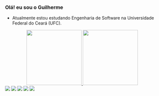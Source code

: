 ### Olá! eu sou o Guilherme

- Atualmente estou estudando Engenharia de Software na Universidade Federal do Ceará (UFC). 

<div align="center">
  <a href="https://github.com/guipinheiro17">
  <img height="180em" src="https://github-readme-stats.vercel.app/api?username=guipinheiro17&show_icons=true&theme=github_dark&include_all_commits=true&count_private=true"/>
  <img height="180em" src="https://github-readme-stats.vercel.app/api/top-langs/?username=guipinheiro17&layout=compact&langs_count=7&theme=github_dark"/>
</div>

 <div> 
  <a href="https://www.youtube.com/channel/UCNpaYCXVvU_68Ci3Fq7YtDA" target="_blank"><img src="https://img.shields.io/badge/YouTube-FF0000?style=for-the-badge&logo=youtube&logoColor=white" target="_blank"></a>
  <a href="https://instagram.com/guipinheiro17" target="_blank"><img src="https://img.shields.io/badge/-Instagram-%23E4405F?style=for-the-badge&logo=instagram&logoColor=white" target="_blank"></a>
 	<a href="https://www.twitch.tv/guipinheiro17_" target="_blank"><img src="https://img.shields.io/badge/Twitch-9146FF?style=for-the-badge&logo=twitch&logoColor=white" target="_blank"></a>
  <a href = "mailto:pinheirols.gui@gmail.com
"><img src="https://img.shields.io/badge/-Gmail-%23333?style=for-the-badge&logo=gmail&logoColor=white" target="_blank"></a>
  <a href="https://www.linkedin.com/in/guipinheiro17" target="_blank"><img src="https://img.shields.io/badge/-LinkedIn-%230077B5?style=for-the-badge&logo=linkedin&logoColor=white" target="_blank"></a> 
